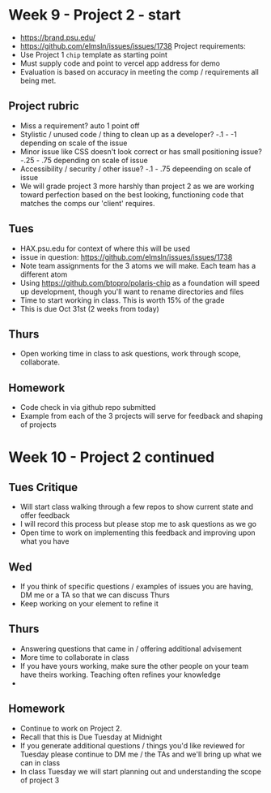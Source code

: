 # Week 9 - Project 2 - start
- https://brand.psu.edu/
- https://github.com/elmsln/issues/issues/1738
Project requirements:
- Use Project 1 `chip` template as starting point
- Must supply code and point to vercel app address for demo
- Evaluation is based on accuracy in meeting the comp / requirements all being met.
## Project rubric
- Miss a requirement? auto 1 point off
- Stylistic / unused code / thing to clean up as a developer? -.1 - -1 depending on scale of the issue
- Minor issue like CSS doesn't look correct or has small positioning issue? -.25 - .75 depending on scale of issue
- Accessibility / security / other issue? -.1 - .75 depeending on scale of issue
- We will grade project 3 more harshly than project 2 as we are working toward perfection based on the best looking, functioning code that matches the comps our 'client' requires.

## Tues
- HAX.psu.edu for context of where this will be used
- issue in question: https://github.com/elmsln/issues/issues/1738
- Note team assignments for the 3 atoms we will make. Each team has a different atom
- Using https://github.com/btopro/polaris-chip as a foundation will speed up development, though you'll want to rename directories and files
- Time to start working in class. This is worth 15% of the grade
- This is due Oct 31st (2 weeks from today)

## Thurs
- Open working time in class to ask questions, work through scope, collaborate.

## Homework
- Code check in via github repo submitted
- Example from each of the 3 projects will serve for feedback and shaping of projects

# Week 10 - Project 2 continued
## Tues Critique
- Will start class walking through a few repos to show current state and offer feedback
- I will record this process but please stop me to ask questions as we go
- Open time to work on implementing this feedback and improving upon what you have

## Wed
- If you think of specific questions / examples of issues you are having, DM me or a TA so that we can discuss Thurs
- Keep working on your element to refine it

## Thurs
- Answering questions that came in / offering additional advisement
- More time to collaborate in class
- If you have yours working, make sure the other people on your team have theirs working. Teaching often refines your knowledge
- 
## Homework
- Continue to work on Project 2.
- Recall that this is Due Tuesday at Midnight
- If you generate additional questions / things you'd like reviewed for Tuesday please continue to DM me / the TAs and we'll bring up what we can in class
- In class Tuesday we will start planning out and understanding the scope of project 3
